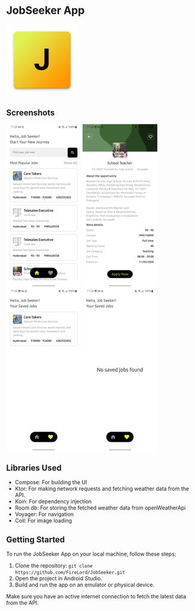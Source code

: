 # JobSeeker App
![Logo](/app/src/main/res/mipmap-xxxhdpi/ic_launcher.png)

## Screenshots
<img src = "/assets/1.jpg" alt="screenshot1" width="200"/> <img src = "/assets/2.jpg" alt="screenshot2" width="200"/>
<img src = "/assets/3.jpg" alt="screenshot3" width="200"/> <img src = "/assets/4.jpg" alt="screenshot4" width="200"/>

## Libraries Used
- Compose: For building the UI
- Ktor: For making network requests and fetching weather data from the API.
- Koin: For dependency injection
- Room db: For storing the fetched weather data from openWeatherApi
- Voyager: For navigation
- Coil: For image loading

## Getting Started
To run the JobSeeker App on your local machine, follow these steps:

1. Clone the repository: `git clone https://github.com/FireLord/JobSeeker.git`
2. Open the project in Android Studio.
3. Build and run the app on an emulator or physical device.

Make sure you have an active internet connection to fetch the latest data from the API.